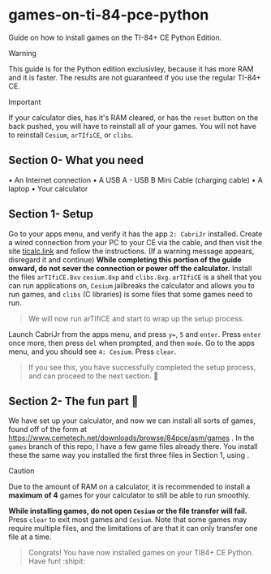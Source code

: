 # games-on-ti-84-pce-python
Guide on how to install games on the TI-84+ CE Python Edition. 
> [!WARNING]
> This guide is for the Python edition exclusivley, because it has more RAM and it is faster. The results are not guaranteed if you use the regular TI-84+ CE.

> [!IMPORTANT]
> If your calculator dies, has it's RAM cleared, or has the `reset` button on the back pushed, you will have to reinstall all of your games. You will not have to reinstall `Cesium`, `arTIfiCE`, or `clibs`.

## Section 0- What you need
• An Internet connection
• A USB A - USB B Mini Cable (charging cable)
• A laptop
• Your calculator

## Section 1- Setup
Go to your apps menu, and verify it has the app `2: CabriJr` installed.
Create a wired connection from your PC to your CE via the cable, and then visit the site [ticalc.link](ticalc.link) and follow the instructions. (If a warning message appears, disregard it and continue)
__While completing this portion of the guide onward, do not sever the connection or power off the calculator.__
Install the files `arTIfiCE.8xv` `cesium.8xp` and `clibs.8xg`. `arTIfiCE` is a shell that you can run applications on, `Cesium` jailbreaks the calculator and allows you to run games, and `clibs` (C libraries) is some files that some games need to run.
>We will now run arTIfiCE and start to wrap up the setup process.
>
Launch CabriJr from the apps menu, and press `y=`, `5` and `enter`. Press `enter` once more, then press `del` when prompted, and then `mode`.
Go to the apps menu, and you should see `4: Cesium`. Press `clear`.
>If you see this, you have successfully completed the setup process, and can proceed to the next section. :tada:
>

## Section 2- The fun part :slightly_smiling_face:
We have set up your calculator, and now we can install all sorts of games, found off of the form at https://www.cemetech.net/downloads/browse/84pce/asm/games . In the `games` branch of this repo, I have a few game files already there. You install these the same way you installed the first three files in Section 1,  using [](ticalc.link) .
> [!CAUTION]
> Due to the amount of RAM on a calculator, it is recommended to install a __maximum of 4__ games for your calculator to still be able to run smoothly.
>
__While installing games, do not open `Cesium` or the file transfer will fail.__ Press `clear` to exit most games and `Cesium`.
Note that some games may require multiple files, and the limitations of [](ticalc.link) are that it can only transfer one file at a time.
>Congrats! You have now installed games on your TI84+ CE Python. Have fun! :shipit:
>
